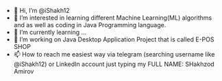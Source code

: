 - 👋 Hi, I’m @iShakh12
- 👀 I’m interested in learning different Machine Learning(ML) algorithms and as well as coding in Java Programming language.
- 🌱 I’m currently learning ...
- 💞️ I’m working on Java Desktop Application Project that is called E-POS SHOP
- 📫 How to reach me easiest way via telegram (searching username like @iShakh12) or LinkedIn account just typing my FULL NAME: SHakhzod Amirov

<!---
iShakh12/iShakh12 is a ✨ special ✨ repository because its `README.md` (this file) appears on your GitHub profile.
You can click the Preview link to take a look at your changes.
--->
